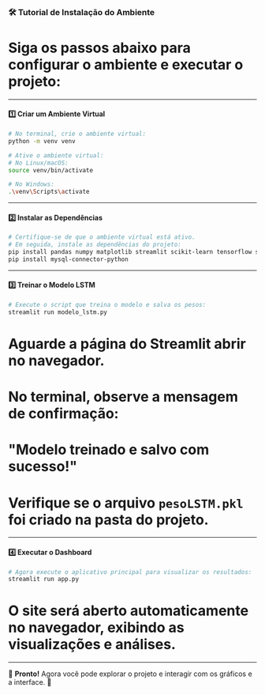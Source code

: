### 🛠 Tutorial de Instalação do Ambiente

# Siga os passos abaixo para configurar o ambiente e executar o projeto:

---

#### 1️⃣ **Criar um Ambiente Virtual**

```bash
# No terminal, crie o ambiente virtual:
python -m venv venv

# Ative o ambiente virtual:
# No Linux/macOS:
source venv/bin/activate

# No Windows:
.\venv\Scripts\activate
```

---

#### 2️⃣ **Instalar as Dependências**

```bash
# Certifique-se de que o ambiente virtual está ativo.
# Em seguida, instale as dependências do projeto:
pip install pandas numpy matplotlib streamlit scikit-learn tensorflow sqlalchemy plotly
pip install mysql-connector-python
```

---

#### 3️⃣ **Treinar o Modelo LSTM**

```bash
# Execute o script que treina o modelo e salva os pesos:
streamlit run modelo_lstm.py
```

# Aguarde a página do Streamlit abrir no navegador.
# No terminal, observe a mensagem de confirmação:
# "Modelo treinado e salvo com sucesso!"

# Verifique se o arquivo `pesoLSTM.pkl` foi criado na pasta do projeto.

---

#### 4️⃣ **Executar o Dashboard**

```bash
# Agora execute o aplicativo principal para visualizar os resultados:
streamlit run app.py
```

# O site será aberto automaticamente no navegador, exibindo as visualizações e análises.

---

🎉 **Pronto!** Agora você pode explorar o projeto e interagir com os gráficos e a interface. 🚀
